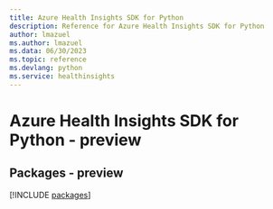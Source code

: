 ```yaml
---
title: Azure Health Insights SDK for Python
description: Reference for Azure Health Insights SDK for Python
author: lmazuel
ms.author: lmazuel
ms.data: 06/30/2023
ms.topic: reference
ms.devlang: python
ms.service: healthinsights
---
```

# Azure Health Insights SDK for Python - preview
## Packages - preview
[!INCLUDE [packages](health-insights-index.md)]